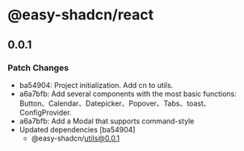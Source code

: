 # @easy-shadcn/react

## 0.0.1

### Patch Changes

- ba54904: Project initialization. Add cn to utils.
- a6a7bfb: Add several components with the most basic functions: Button、Calendar、Datepicker、Popover、Tabs、toast、ConfigProvider.
- a6a7bfb: Add a Modal that supports command-style
- Updated dependencies [ba54904]
  - @easy-shadcn/utils@0.0.1
